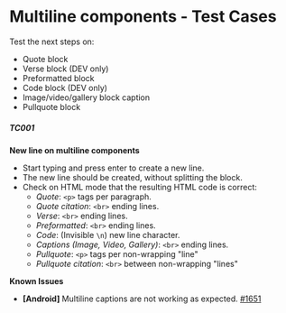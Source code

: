 
# Multiline components - Test Cases

Test the next steps on:
- Quote block
- Verse block (DEV only)
- Preformatted block 
- Code block (DEV only)
- Image/video/gallery block caption
- Pullquote block

##### TC001

**New line on multiline components**

- Start typing and press enter to create a new line.
- The new line should be created, without splitting the block.
- Check on HTML mode that the resulting HTML code is correct:
  - *Quote*: `<p>` tags per paragraph.
  - *Quote citation*: `<br>` ending lines.
  - *Verse*: `<br>` ending lines.
  - *Preformatted*: `<br>` ending lines.
  - *Code*: (Invisible `\n`) new line character.
  - *Captions (Image, Video, Gallery)*: `<br>` ending lines.
  - *Pullquote*: `<p>` tags per non-wrapping "line"
  - *Pullquote citation*: `<br>` between non-wrapping "lines"

**Known Issues**
- **[Android]** Multiline captions are not working as expected. [#1651](https://github.com/wordpress-mobile/gutenberg-mobile/issues/1651)
